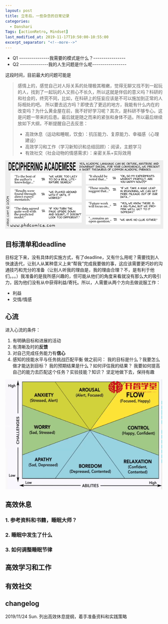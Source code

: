 ```yaml
---
layout: post
title: 立冬后，一些杂念的日常记录
categories:
  - Danshari
Tags: [actionRetro, Mindset]
last_modified_at: 2019-11-17T10:50:00-10:55:00
excerpt_separator: "<!--more-->"
---
```



 - Q1 ---------------我需要的模式是什么？----------------
 - Q2 --------------我的人生问题是什么呢-----------------

这段时间，目前最大的问题可能是

<!--more-->
>感情上的，感觉自己对人际关系的处理极其稚嫩，觉得无聊又找不到一起玩的人，找到了一起玩的人又担心不长久，所以这就是伴侣的意义吗？科研的和社会的，终究不同，比如，在科研上的狂妄应该是不可以施加到正常的人际相处的吧。
所以要去远方吗？即使去了更远的地方，我能有什么内在的改变吗？为什么黄金屋在前，我不好好学习呢？其次，是科研不够专心。这是问题一带来的后患。最后就是随之而来的紧张和身体不适。所以最后继续放如下大纲，不断提醒自己去反思：
> - 高效休息（运动和睡眠，饮食）：抗压能力、复原能力、幸福感（心理建设）
> - 高效学习和工作（学习新知识和总结回顾）：阅读，主题学习
> - 有效社交（社会动物的情感需求）：亲密关系+实际效用

<img alt="2019-11-13=summary-for-my-goal-318a7fc6.png" src="assets/2019-11-13=summary-for-my-goal-318a7fc6.png" width="" height="" >


## 目标清单和deadline
目标定下来，没有具体的实施方式，有了deadline，又有什么用呢？需要找到人快速迭代，让别人从某种意义上来“帮我”完成我要做的事，这应该需要更巧妙的沟通技巧和充分的准备（让别人听我的理由是，我的理由合理？不，是有利于他们。。。）我准备的是我所感兴趣的，但可能从他们的角度来看就没有那么大的吸引力，因为他们没有从中获得利益/寄托。所以，人需要从两个方向去做说服工作：
 - 利益
 - 交情/情感



## 心流

进入心流的条件：
1. 有明确目标和进展的活动
2. 有清晰及时的**反馈**
4. 对自己完成任务能力有**信心**
3. 感知的技能水平与任务挑战匹配平衡
做之前问：
我的目标是什么？我要怎么做才能达到目标？
我的预期结果是什么？如何评估我的结果？
我要如何提高自己的能力去匹配这个任务？实验技能？知识？
坚定地做下去，保持有趣
<img alt="2019-11-13=summary-for-my-goal-609ec555.png" src="assets/2019-11-13=summary-for-my-goal-609ec555.png" width="500" height="350" >



## 高效休息
### 1. 参考资料和书籍，睡眠大师？

### 2. 睡眠中发生了什么

### 3. 如何调整睡眠节律




## 高效学习和工作

## 有效社交


## changelog
2019/11/24 Sun. 列出高效休息提纲，着手准备资料和实践策略
